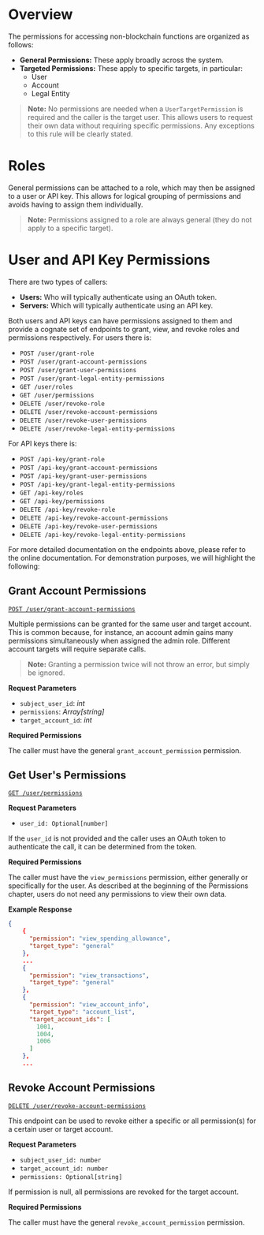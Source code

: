 # Overview

The permissions for accessing non-blockchain functions are organized as follows:

- **General Permissions:** These apply broadly across the system.
- **Targeted Permissions:** These apply to specific targets, in particular:
    - User
    - Account
    - Legal Entity

> **Note:** No permissions are needed when a `UserTargetPermission` is required and the caller is the target user. This allows users to request their own data without requiring specific permissions. Any exceptions to this rule will be clearly stated.


# Roles

General permissions can be attached to a role, which may then be assigned to a user or API key. This allows for logical grouping of permissions and avoids having to assign them individually.

> **Note:** Permissions assigned to a role are always general (they do not apply to a specific target).


# User and API Key Permissions

There are two types of callers:

- **Users:** Who will typically authenticate using an OAuth token.
- **Servers:** Which will typically authenticate using an API key.

Both users and API keys can have permissions assigned to them and provide a cognate set of endpoints to grant, view, and revoke roles and permissions respectively. For users there is:

- `POST /user/grant-role`
- `POST /user/grant-account-permissions`
- `POST /user/grant-user-permissions`
- `POST /user/grant-legal-entity-permissions`
- `GET /user/roles`
- `GET /user/permissions`
- `DELETE /user/revoke-role`
- `DELETE /user/revoke-account-permissions`
- `DELETE /user/revoke-user-permissions`
- `DELETE /user/revoke-legal-entity-permissions`

For API keys there is:

- `POST /api-key/grant-role`
- `POST /api-key/grant-account-permissions`
- `POST /api-key/grant-user-permissions`
- `POST /api-key/grant-legal-entity-permissions`
- `GET /api-key/roles`
- `GET /api-key/permissions`
- `DELETE /api-key/revoke-role`
- `DELETE /api-key/revoke-account-permissions`
- `DELETE /api-key/revoke-user-permissions`
- `DELETE /api-key/revoke-legal-entity-permissions`

For more detailed documentation on the endpoints above, please refer to the online documentation. For demonstration purposes, we will highlight the following:


## Grant Account Permissions

[`POST /user/grant-account-permissions`](https://api.dev.deltacrypt.net/docs#/user_permissions/grant_account_permissions_user_grant_account_permissions_post)

Multiple permissions can be granted for the same user and target account. This is common because, for instance, an account admin gains many permissions simultaneously when assigned the admin role. Different account targets will require separate calls.

> **Note:** Granting a permission twice will not throw an error, but simply be ignored.

**Request Parameters**

- `subject_user_id`: *int*
- `permissions`: *Array[string]*
- `target_account_id`: *int*

**Required Permissions**

The caller must have the general `grant_account_permission` permission.


## Get User's Permissions
[`GET /user/permissions`](https://api.dev.deltacrypt.net/docs#/user_permissions/get_user_permissions_user_permissions_get)

**Request Parameters**

- `user_id: Optional[number]`

If the `user_id` is not provided and the caller uses an OAuth token to authenticate the call, it can be determined from the token.

**Required Permissions**

The caller must have the `view_permissions` permission, either generally or specifically for the user. As described at the beginning of the Permissions chapter, users do not need any permissions to view their own data.

**Example Response**
```json
{
    {
      "permission": "view_spending_allowance",
      "target_type": "general"
    },
    ...
    {
      "permission": "view_transactions",
      "target_type": "general"
    },
    {
      "permission": "view_account_info",
      "target_type": "account_list",
      "target_account_ids": [
        1001,
        1004,
        1006
      ]
    },
    ...
```


## Revoke Account Permissions

[`DELETE /user/revoke-account-permissions`](https://api.dev.deltacrypt.net/docs#/user_permissions/revoke_account_permissions_user_revoke_account_permissions_delete)

This endpoint can be used to revoke either a specific or all permission(s) for a certain user or target account.

**Request Parameters**

- `subject_user_id: number`
- `target_account_id: number`
- `permissions: Optional[string]`

If permission is null, all permissions are revoked for the target account.

**Required Permissions**

The caller must have the general `revoke_account_permission` permission.
